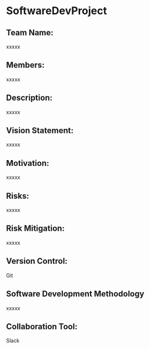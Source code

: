 # SoftwareDevProject

## Team Name: 
xxxxx

## Members:
xxxxx

## Description:
xxxxx

## Vision Statement:
xxxxx

## Motivation:
xxxxx

## Risks:
xxxxx

## Risk Mitigation:
xxxxx

## Version Control:
Git

## Software Development Methodology
xxxxx

## Collaboration Tool:
Slack

